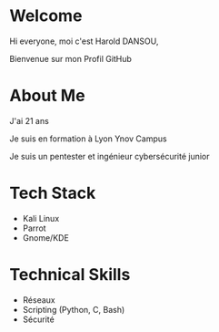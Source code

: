 # Welcome

Hi everyone, moi c'est Harold DANSOU,

Bienvenue sur mon Profil GitHub

# About Me

J'ai 21 ans 

Je suis en formation à Lyon Ynov Campus

Je suis un pentester et ingénieur cybersécurité junior

# Tech Stack

- Kali Linux
- Parrot
- Gnome/KDE

# Technical Skills 

- Réseaux
- Scripting (Python, C, Bash)
- Sécurité
